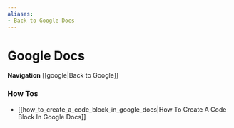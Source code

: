 ```yaml
---
aliases:
- Back to Google Docs
---
```


# Google Docs
**Navigation**
[[google|Back to Google]]

### How Tos
- [[how_to_create_a_code_block_in_google_docs|How To Create A Code Block In Google Docs]]